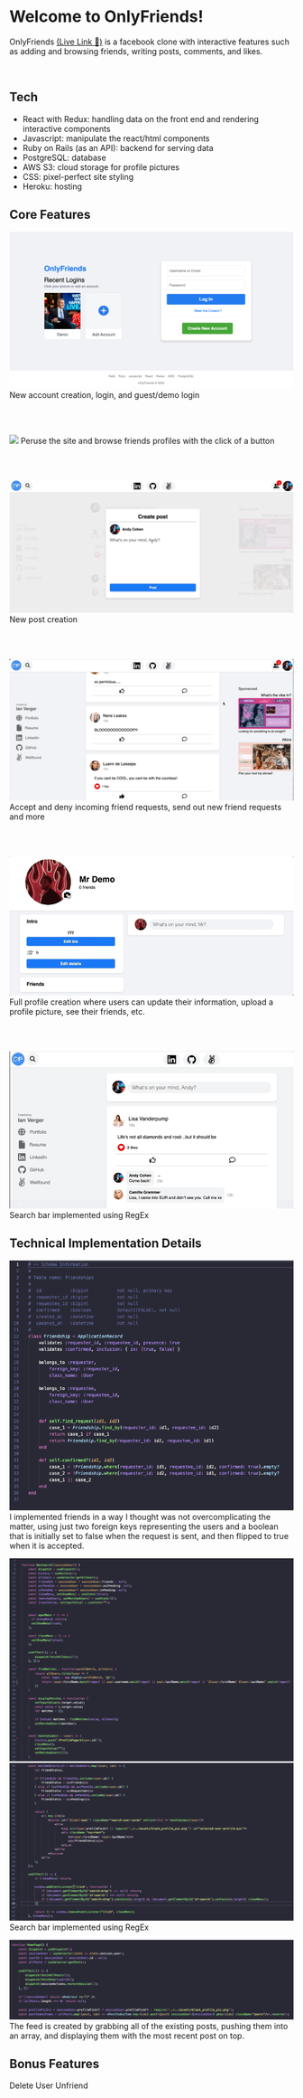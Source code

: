 # Welcome to OnlyFriends!

OnlyFriends [(Live Link 🚀)](https://onlyfriends24.herokuapp.com/) is a facebook clone with interactive features such as adding and browsing friends, writing posts, comments, and likes.

<br>

## Tech

- React with Redux: handling data on the front end and rendering interactive components
- Javascript: manipulate the react/html components
- Ruby on Rails (as an API): backend for serving data
- PostgreSQL: database
- AWS S3: cloud storage for profile pictures
- CSS: pixel-perfect site styling
- Heroku: hosting

## Core Features

![](https://github.com/ianverger/onlyFriends/blob/main/app/assets/images/Screen%20Shot%202023-02-07%20at%2010.19.39%20AM.png)
New account creation, login, and guest/demo login

<br><br>

![](https://github.com/ianverger/onlyFriends/blob/main/app/assets/images/browse_friends.gif)
Peruse the site and browse friends profiles with the click of a button

<br><br>

![](https://github.com/ianverger/onlyFriends/blob/main/app/assets/images/new_post.gif)
New post creation

<br><br>

![](https://github.com/ianverger/onlyFriends/blob/main/app/assets/images/add_friend.gif)
Accept and deny incoming friend requests, send out new friend requests and more 

<br><br>

![](https://github.com/ianverger/onlyFriends/blob/main/app/assets/images/profile_pic.gif)
Full profile creation where users can update their information, upload a profile picture, see their friends, etc.

<br><br>

![](https://github.com/ianverger/onlyFriends/blob/main/app/assets/images/search_bar.gif)
Search bar implemented using RegEx

## Technical Implementation Details

![](https://github.com/ianverger/onlyFriends/blob/main/app/assets/images/Screen%20Shot%202023-02-07%20at%2011.45.25%20AM.png)
I implemented friends in a way I thought was not overcomplicating the matter, using just two foreign keys representing the users and a boolean that is initially set to false when the request is sent, and then flipped to true when it is accepted.

![](https://github.com/ianverger/onlyFriends/blob/main/app/assets/images/Screen%20Shot%202023-02-07%20at%2011.41.47%20AM.png)
![](https://github.com/ianverger/onlyFriends/blob/main/app/assets/images/Screen%20Shot%202023-02-07%20at%2011.42.14%20AM.png)
Search bar implemented using RegEx

![](https://github.com/ianverger/onlyFriends/blob/main/app/assets/images/Screen%20Shot%202023-02-07%20at%2011.44.22%20AM.png)
The feed is created by grabbing all of the existing posts, pushing them into an array, and displaying them with the most recent post on top.

## Bonus Features

Delete User
Unfriend

